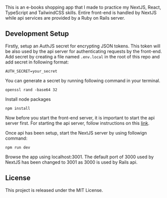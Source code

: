 This is an e-books shopping app that I made to practice my NextJS, React, TypeScript and TailwindCSS skills. Entire front-end is handled by NextJS while api services are provided by a Ruby on Rails server.

## Development Setup
Firstly, setup an AuthJS secret for encrypting JSON tokens. This token will be also used by the api server for authenticating requests by the front-end. Add secret by creating a file named `.env.local` in the root of this repo and add secret in following format:

```
AUTH_SECRET=your_secret
```

You can generate a secret by running following command in your terminal.

```
openssl rand -base64 32
```

Install node packages

```
npm install
```

Now before you start the front-end server, it is important to start the api server first. For starting the api server, follow instructions on this [link](https://github.com/aurangzaib-danial/books-shopping-app-api).

Once api has been setup, start the NextJS server by using followign command:

```
npm run dev
```

Browse the app using localhost:3001. The default port of 3000 used by NextJS has been changed to 3001 as 3000 is used by Rails api. 

## License
This project is released under the MIT License.
